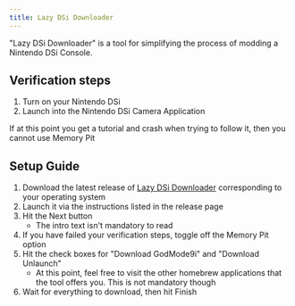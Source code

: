 ```yaml
---
title: Lazy DSi Downloader
---
```


"Lazy DSi Downloader" is a tool for simplifying the process of modding a Nintendo DSi Console.

## Verification steps

1. Turn on your Nintendo DSi
1. Launch into the Nintendo DSi Camera Application

If at this point you get a tutorial and crash when trying to follow it, then you cannot use Memory Pit

## Setup Guide

1. Download the latest release of [Lazy DSi Downloader](https://github.com/yourkalamity/lazy-dsi-file-downloader/releases) corresponding to your operating system
1. Launch it via the instructions listed in the release page
1. Hit the Next button
   - The intro text isn't mandatory to read
1. If you have failed your verification steps, toggle off the Memory Pit option
1. Hit the check boxes for "Download GodMode9i" and "Download Unlaunch"
   - At this point, feel free to visit the other homebrew applications that the tool offers you. This is not mandatory though
1. Wait for everything to download, then hit Finish